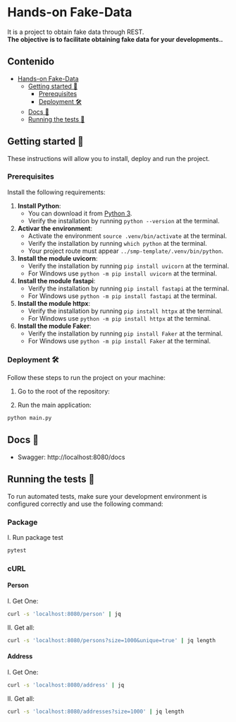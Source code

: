 # Hands-on Fake-Data

It is a project to obtain fake data through REST.<br>
**The objective is to facilitate obtaining fake data for your developments..**

## Contenido

- [Hands-on Fake-Data](#hands-on-smp-template)
    - [Getting started 🚀](#getting-started-)
        - [Prerequisites](#prerequisites)
        - [Deployment 🛠](#deployment-)
    - [Docs 📄](#docs-)
    - [Running the tests 🧪](#running-the-tests-)

## Getting started 🚀

These instructions will allow you to install, deploy and run the project.<br>

### Prerequisites

Install the following requirements:

1. **Install Python**:
    - You can download it from [Python 3](https://www.python.org/downloads/).
    - Verify the installation by running `python --version` at the terminal.
2. **Activar the environment**:
    - Activate the environment `source .venv/bin/activate` at the terminal.
    - Verify the installation by running `which python` at the terminal.
    - Your project route must appear `../smp-template/.venv/bin/python`.
3. **Install the module uvicorn**:
    - Verify the installation by running `pip install uvicorn` at the terminal.
    - For Windows use `python -m pip install uvicorn` at the terminal.
4. **Install the module fastapi**:
    - Verify the installation by running `pip install fastapi` at the terminal.
    - For Windows use `python -m pip install fastapi` at the terminal.
5. **Install the module httpx**:
    - Verify the installation by running `pip install httpx` at the terminal.
    - For Windows use `python -m pip install httpx` at the terminal.
6. **Install the module Faker**:
    - Verify the installation by running `pip install Faker` at the terminal.
    - For Windows use `python -m pip install Faker` at the terminal.

### Deployment 🛠

Follow these steps to run the project on your machine:

1. Go to the root of the repository:

2. Run the main application:

```bash
python main.py
```

## Docs 📄

- Swagger: http://localhost:8080/docs

## Running the tests 🧪

To run automated tests, make sure your development environment is configured correctly and use the following command:

### Package

I. Run package test

```bash
pytest
```
### cURL

#### Person

I. Get One:

```bash
curl -s 'localhost:8080/person' | jq
```

II. Get all:

```bash
curl -s 'localhost:8080/persons?size=1000&unique=true' | jq length
```
#### Address

I. Get One:

```bash
curl -s 'localhost:8080/address' | jq
```

II. Get all:

```bash
curl -s 'localhost:8080/addresses?size=1000' | jq length